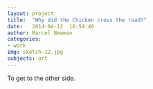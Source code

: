 ```yaml
---
layout: project
title:  "Why did the Chicken cross the road?"
date:   2014-04-12  16:54:46
author: Marcel Newman
categories:
- work
img: sketch-12.jpg
subjects: art
---
```

To get to the other side.